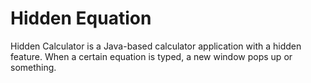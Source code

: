 # Hidden Equation

Hidden Calculator is a Java-based calculator application with a hidden feature. When a certain equation is typed, a new window pops up or something.
